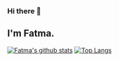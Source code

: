 ### Hi there 👋

## I'm Fatma. 

<!--
**fatmakurtulus/fatmakurtulus** is a ✨ _special_ ✨ repository because its `README.md` (this file) appears on your GitHub profile.

Here are some ideas to get you started:

- 🔭 I’m currently working on ...
- 🌱 I’m currently learning ...
- 👯 I’m looking to collaborate on ...
- 🤔 I’m looking for help with ...
- 💬 Ask me about ...
- 📫 How to reach me: ...
- 😄 Pronouns: ...
- ⚡ Fun fact: ...
-->


[![Fatma's github stats](https://github-readme-stats.vercel.app/api?username=fatmakurtulus&show_icons=true&theme=radical)](https://github.com/fatmakurtulus/github-readme-stats&show_icons=true&theme=radical) [![Top Langs](https://github-readme-stats.vercel.app/api/top-langs/?username=fatmakurtulus)](https://github.com/fatmakurtulus/github-readme-stats)
